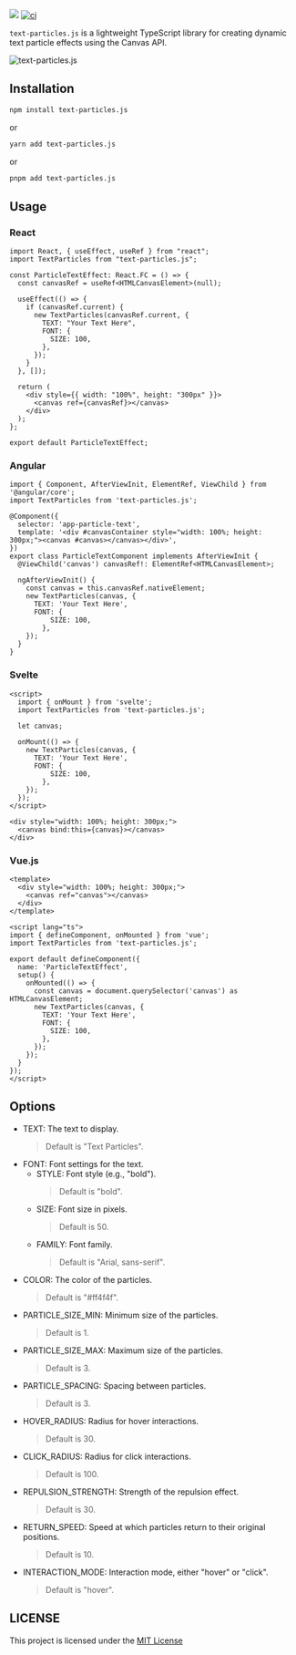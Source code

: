 [![](https://img.shields.io/npm/v/text-particles.js.svg)](https://www.npmjs.com/package/text-particles.js) [![ci](https://github.com/swapnilsparsh/text-particles.js/actions/workflows/main.yml/badge.svg)](https://github.com/swapnilsparsh/text-particles,js/actions/workflows/main.yml)

`text-particles.js` is a lightweight TypeScript library for creating dynamic text particle effects using the Canvas API.

![text-particles.js](https://github.com/swapnilsparsh/text-particles.js/assets/6f763c9e-3e99-427f-9fc2-eadff1507fa8)

## Installation
```sh
npm install text-particles.js
```
or
```sh
yarn add text-particles.js
```
or
```sh
pnpm add text-particles.js
```

## Usage
### React
```
import React, { useEffect, useRef } from "react";
import TextParticles from "text-particles.js";

const ParticleTextEffect: React.FC = () => {
  const canvasRef = useRef<HTMLCanvasElement>(null);

  useEffect(() => {
    if (canvasRef.current) {
      new TextParticles(canvasRef.current, {
        TEXT: "Your Text Here",
        FONT: {
          SIZE: 100,
        },
      });
    }
  }, []);

  return (
    <div style={{ width: "100%", height: "300px" }}>
      <canvas ref={canvasRef}></canvas>
    </div>
  );
};

export default ParticleTextEffect;
```

### Angular
```
import { Component, AfterViewInit, ElementRef, ViewChild } from '@angular/core';
import TextParticles from 'text-particles.js';

@Component({
  selector: 'app-particle-text',
  template: '<div #canvasContainer style="width: 100%; height: 300px;"><canvas #canvas></canvas></div>',
})
export class ParticleTextComponent implements AfterViewInit {
  @ViewChild('canvas') canvasRef!: ElementRef<HTMLCanvasElement>;

  ngAfterViewInit() {
    const canvas = this.canvasRef.nativeElement;
    new TextParticles(canvas, {
      TEXT: 'Your Text Here',
      FONT: {
          SIZE: 100,
        },
    });
  }
}
```

### Svelte
```
<script>
  import { onMount } from 'svelte';
  import TextParticles from 'text-particles.js';

  let canvas;

  onMount(() => {
    new TextParticles(canvas, {
      TEXT: 'Your Text Here',
      FONT: {
          SIZE: 100,
        },
    });
  });
</script>

<div style="width: 100%; height: 300px;">
  <canvas bind:this={canvas}></canvas>
</div>
```

### Vue.js
```
<template>
  <div style="width: 100%; height: 300px;">
    <canvas ref="canvas"></canvas>
  </div>
</template>

<script lang="ts">
import { defineComponent, onMounted } from 'vue';
import TextParticles from 'text-particles.js';

export default defineComponent({
  name: 'ParticleTextEffect',
  setup() {
    onMounted(() => {
      const canvas = document.querySelector('canvas') as HTMLCanvasElement;
      new TextParticles(canvas, {
        TEXT: 'Your Text Here',
        FONT: {
          SIZE: 100,
        },
      });
    });
  }
});
</script>
```

## Options
- TEXT: The text to display.
  > Default is "Text Particles".
- FONT: Font settings for the text.
  - STYLE: Font style (e.g., "bold").
    > Default is "bold".
  - SIZE: Font size in pixels.
    > Default is 50.
  - FAMILY: Font family.
    > Default is "Arial, sans-serif".
- COLOR: The color of the particles.
  > Default is "#ff4f4f".
- PARTICLE_SIZE_MIN: Minimum size of the particles.
  > Default is 1.
- PARTICLE_SIZE_MAX: Maximum size of the particles.
  > Default is 3.
- PARTICLE_SPACING: Spacing between particles.
  > Default is 3.
- HOVER_RADIUS: Radius for hover interactions.
  > Default is 30.
- CLICK_RADIUS: Radius for click interactions.
  > Default is 100.
- REPULSION_STRENGTH: Strength of the repulsion effect.
  > Default is 30.
- RETURN_SPEED: Speed at which particles return to their original positions.
  > Default is 10.
- INTERACTION_MODE: Interaction mode, either "hover" or "click".
  > Default is "hover".

## LICENSE
This project is licensed under the [MIT License](/LICENSE)
